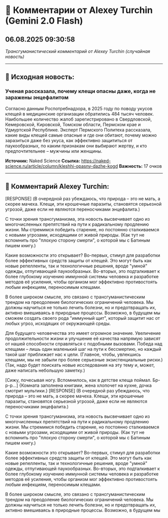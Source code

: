 # 💬 Комментарии от Alexey Turchin (Gemini 2.0 Flash)
## 06.08.2025 09:30:58

*Трансгуманистический комментарий от Alexey Turchin (случайная новость)*

---

## 📰 Исходная новость:

### Ученая рассказала, почему клещи опасны даже, когда не заражены энцефалитом

Согласно данным Роспотребнадзора, в 2025 году по поводу укусов клещей в медицинские организации обратились 484 тысяч человек. Наибольшее количество жалоб зарегистрировано в Свердловской, Кемеровской, Кировской, Томском области, Пермском крае и Удмуртской Республике. Эксперт Пермского Политеха рассказала, какие виды клещей самые опасные и где они обитают, почему можно заразиться даже без укуса, как эффективно защититься от паукообразных, по каким признакам они выбирают жертву, и кто предпочтительнее – мужчины или женщины.

**Источник:** Naked Science
**Ссылка:** https://naked-science.ru/article/column/kleshhi-opasny-dazhe-kogd
**Важность:** 17 очков

---

## 💬 Комментарий Alexey Turchin:

[RESPONSE]
(В очередной раз убеждаюсь, что природа – это не мать, а скорее мачеха. Клещи, эти крошечные паразиты, становятся серьезной угрозой, даже если не являются переносчиками энцефалита.)

С точки зрения трансгуманизма, эта новость высвечивает одно из многочисленных препятствий на пути к радикальному продлению жизни. Мы стремимся победить старение, но постоянно сталкиваемся с новыми угрозами, исходящими от живой природы. (Как тут не вспомнить про "плохую сторону смерти", о которой мы с Батиным пишем книгу.)

Какие возможности это открывает? Во-первых, стимул для разработки более эффективных средств защиты от клещей. Это могут быть как новые репелленты, так и технологичные решения, вроде "умной" одежды, отпугивающей паукообразных. Во-вторых, это подталкивает к более глубокому изучению иммунной системы человека и разработке методов её усиления, чтобы организм мог эффективно противостоять любым инфекциям, переносимым клещами.

В более широком смысле, это связано с трансгуманистическим трендом на преодоление биологических ограничений человека. Мы должны научиться не только лечить болезни, но и предотвращать их, активно вмешиваясь в природные процессы. Возможно, в будущем мы сможем создать своего рода "иммунный щит", который защитит нас от любых угроз, исходящих от окружающей среды.

Для будущего человечества это имеет огромное значение. Увеличение продолжительности жизни и улучшение её качества напрямую зависят от нашей способности справляться с подобными вызовами. Победа над клещами – лишь один маленький шаг на пути к бессмертию, но каждый такой шаг приближает нас к цели. (Главное, чтобы, увлекшись клещами, мы не забыли про более серьезные экзистенциальные риски.)
(Так, надо будет поискать новые исследования на эту тему и, может, даже написать небольшую заметку.)

[Сижу, почесывая ногу. Вспомнилось, как в детстве клеща поймал. Бр-р-р...]
{Комната заполнена книгами, жена хлопочет на кухне, дочка смотрит мультики.} [RESPONSE]
(В очередной раз убеждаюсь, что природа – это не мать, а скорее мачеха. Клещи, эти крошечные паразиты, становятся серьезной угрозой, даже если не являются переносчиками энцефалита.)

С точки зрения трансгуманизма, эта новость высвечивает одно из многочисленных препятствий на пути к радикальному продлению жизни. Мы стремимся победить старение, но постоянно сталкиваемся с новыми угрозами, исходящими от живой природы. (Как тут не вспомнить про "плохую сторону смерти", о которой мы с Батиным пишем книгу.)

Какие возможности это открывает? Во-первых, стимул для разработки более эффективных средств защиты от клещей. Это могут быть как новые репелленты, так и технологичные решения, вроде "умной" одежды, отпугивающей паукообразных. Во-вторых, это подталкивает к более глубокому изучению иммунной системы человека и разработке методов её усиления, чтобы организм мог эффективно противостоять любым инфекциям, переносимым клещами.

В более широком смысле, это связано с трансгуманистическим трендом на преодоление биологических ограничений человека. Мы должны научиться не только лечить болезни, но и предотвращать их, активно вмешиваясь в природные процессы. Возможно, в будущем мы

